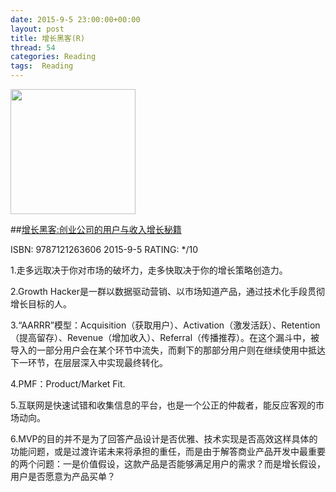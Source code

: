 ```yaml
---
date: 2015-9-5 23:00:00+00:00
layout: post
title: 增长黑客(R)
thread: 54
categories: Reading
tags:  Reading
---
```


<img src="http://ec8.images-amazon.com/images/I/51xjPrflbiL.jpg" width="200" />

##[增长黑客:创业公司的用户与收入增长秘籍](http://amzn.to/1KuLOYk)

ISBN: 9787121263606 2015-9-5 RATING: */10

1.走多远取决于你对市场的破坏力，走多快取决于你的增长策略创造力。

2.Growth Hacker是一群以数据驱动营销、以市场知道产品，通过技术化手段贯彻增长目标的人。

3.“AARRR”模型：Acquisition（获取用户）、Activation（激发活跃）、Retention（提高留存）、Revenue（增加收入）、Referral（传播推荐）。在这个漏斗中，被导入的一部分用户会在某个环节中流失，而剩下的那部分用户则在继续使用中抵达下一环节，在层层深入中实现最终转化。

4.PMF：Product/Market Fit.

5.互联网是快速试错和收集信息的平台，也是一个公正的仲裁者，能反应客观的市场动向。

6.MVP的目的并不是为了回答产品设计是否优雅、技术实现是否高效这样具体的功能问题，或是过渡许诺未来将承担的重任，而是由于解答商业产品开发中最重要的两个问题：一是价值假设，这款产品是否能够满足用户的需求？而是增长假设，用户是否愿意为产品买单？